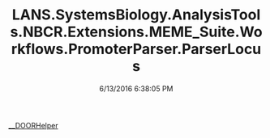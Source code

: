 ﻿---
title: LANS.SystemsBiology.AnalysisTools.NBCR.Extensions.MEME_Suite.Workflows.PromoterParser.ParserLocus
date: 6/13/2016 6:38:05 PM
---

[__DOORHelper](T-LANS.SystemsBiology.AnalysisTools.NBCR.Extensions.MEME_Suite.Workflows.PromoterParser.ParserLocus.__DOORHelper.html)
